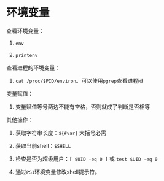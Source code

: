 # 环境变量

查看环境变量： 

1. `env` 

2. `printenv` 

查看进程的环境变量： 

1. `cat /proc/$PID/environ`。可以使用`pgrep`查看进程id 

变量赋值： 

1. 变量赋值等号两边不能有空格，否则就成了判断是否相等 

其他操作： 

1. 获取字符串长度：`${#var}` 大括号必需 

2. 获取当前shell：`$SHELL` 

3. 检查是否为超级用户：`[ $UID -eq 0 ]` 或 `test $UID -eq 0` 

4. 通过`PS1`环境变量修改shell提示符。 